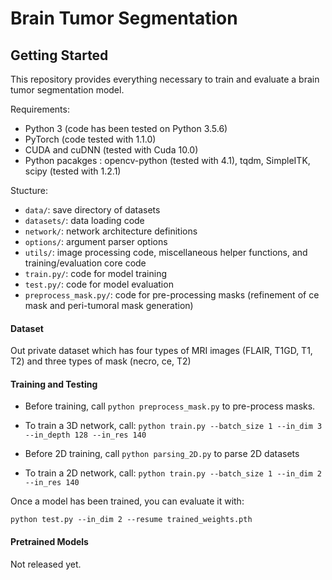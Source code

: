 # Brain Tumor Segmentation

## Getting Started
This repository provides everything necessary to train and evaluate a brain tumor segmentation model.

Requirements:
- Python 3 (code has been tested on Python 3.5.6)
- PyTorch (code tested with 1.1.0)
- CUDA and cuDNN (tested with Cuda 10.0)
- Python pacakges : opencv-python (tested with 4.1), tqdm, SimpleITK, scipy (tested with 1.2.1)

Stucture:
- ```data/```: save directory of datasets
- ```datasets/```: data loading code
- ```network/```: network architecture definitions
- ```options/```: argument parser options
- ```utils/```: image processing code, miscellaneous helper functions, and training/evaluation core code
- ```train.py/```: code for model training
- ```test.py/```: code for model evaluation
- ```preprocess_mask.py/```: code for pre-processing masks (refinement of ce mask and peri-tumoral mask generation)

#### Dataset
Out private dataset which has four types of MRI images (FLAIR, T1GD, T1, T2) and three types of mask (necro, ce, T2)

#### Training and Testing
- Before training, call ```python preprocess_mask.py``` to pre-process masks.

- To train a 3D network, call:
```python train.py --batch_size 1 --in_dim 3 --in_depth 128 --in_res 140```

- Before 2D training, call ```python parsing_2D.py``` to parse 2D datasets 

- To train a 2D network, call: ```python train.py --batch_size 1 --in_dim 2 --in_res 140```

Once a model has been trained, you can evaluate it with:

```python test.py --in_dim 2 --resume trained_weights.pth```

#### Pretrained Models
Not released yet.